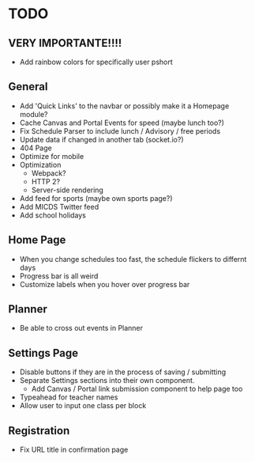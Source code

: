 # TODO

## **VERY IMPORTANTE!!!!**
- Add rainbow colors for specifically user pshort

## General
- Add 'Quick Links' to the navbar or possibly make it a Homepage module?
- Cache Canvas and Portal Events for speed (maybe lunch too?)
- Fix Schedule Parser to include lunch / Advisory / free periods
- Update data if changed in another tab (socket.io?)
- 404 Page
- Optimize for mobile
- Optimization
  - Webpack?
  - HTTP 2?
  - Server-side rendering
- Add feed for sports (maybe own sports page?)
- Add MICDS Twitter feed
- Add school holidays

## Home Page
- When you change schedules too fast, the schedule flickers to differnt days
- Progress bar is all weird
- Customize labels when you hover over progress bar

## Planner
- Be able to cross out events in Planner

## Settings Page
- Disable buttons if they are in the process of saving / submitting
- Separate Settings sections into their own component.
  - Add Canvas / Portal link submission component to help page too
- Typeahead for teacher names
- Allow user to input one class per block

## Registration
- Fix URL title in confirmation page
